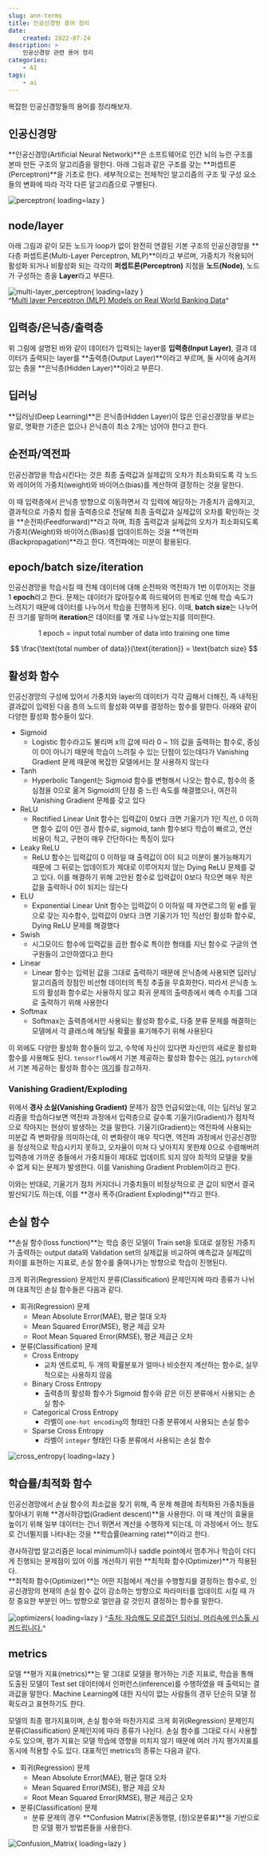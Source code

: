 ```yaml
---
slug: ann-terms
title: 인공신경망 용어 정리
date:
    created: 2022-07-24
description: >
    인공신경망 관련 용어 정리
categories:
    - AI
tags:
    - ai
---
```


복잡한 인공신경망들의 용어를 정리해보자.  

<!-- more -->

## 인공신경망

**인공신경망(Artificial Neural Network)**은 소프트웨어로 인간 뇌의 뉴런 구조를 본따 만든 구조의 알고리즘을 말한다. 아래 그림과 같은 구조를 갖는 **퍼셉트론(Perceptron)**을 기초로 한다. 세부적으로는 전체적인 알고리즘의 구조 및 구성 요소들의 변화에 따라 각각 다른 알고리즘으로 구별된다.  


![perceptron](./img/perceptron.png){ loading=lazy }

## node/layer

아래 그림과 같이 모든 노드가 loop가 없이 완전히 연결된 기본 구조의 인공신경망을 **다층 퍼셉트론(Multi-Layer Perceptron, MLP)**이라고 부르며, 가중치가 적용되어 활성화 되거나 비활성화 되는 각각의 **퍼셉트론(Perceptron)** 지점을 **노드(Node)**, 노드가 구성하는 층을 **Layer**라고 부른다.  

![multi-layer_perceptron](./img/multi-layer_perceptron.png){ loading=lazy }  
^[Multi layer Perceptron (MLP) Models on Real World Banking Data](https://becominghuman.ai/multi-layer-perceptron-mlp-models-on-real-world-banking-data-f6dd3d7e998f)^

## 입력층/은닉층/출력층 

위 그림에 설명된 바와 같이 데이터가 입력되는 layer를 **입력층(Input Layer)**, 결과 데이터가 출력되는 layer를 **출력층(Output Layer)**이라고 부르며, 둘 사이에 숨겨저 있는 층을 **은닉층(Hidden Layer)**이라고 부른다.  

## 딥러닝

**딥러닝(Deep Learning)**은 은닉층(Hidden Layer)이 많은 인공신경망을 부르는 말로, 명확한 기준은 없으나 은닉층이 최소 2개는 넘어야 한다고 한다.  

## 순전파/역전파

인공신경망을 학습시킨다는 것은 최종 출력값과 실제값의 오차가 최소화되도록 각 노드와 레이어의 가중치(weight)와 바이어스(bias)를 계산하여 결정하는 것을 말한다.  

이 때 입력층에서 은닉층 방향으로 이동하면서 각 입력에 해당하는 가중치가 곱해지고, 결과적으로 가중치 합을 출력층으로 전달해 최종 출력값과 실제값의 오차를 확인하는 것을 **순전파(Feedforward)**라고 하며, 최종 출력값과 실제값의 오차가 최소화되도록 가중치(Weight)와 바이어스(Bias)를 업데이트하는 것을 **역전파(Backpropagation)**라고 한다. 역전파에는 미분이 활용된다.  

## epoch/batch size/iteration

인공신경망을 학습시킬 때 전체 데이터에 대해 순전파와 역전파가 1번 이루어지는 것을 1 **epoch**라고 한다. 문제는 데이터가 많아질수록 하드웨어의 한계로 인해 학습 속도가 느려지기 때문에 데이터를 나누어서 학습을 진행하게 된다. 이때, **batch size**는 나누어진 크기를 말하며 **iteration**은 데이터를 몇 개로 나누었는지를 의미한다.  

$$
1 \ \text{epoch} = \text{input total number of data into training one time}
$$

$$
\frac{\text{total number of data}}{\text{iteration}} = \text{batch size}
$$

## 활성화 함수

인공신경망의 구성에 있어서 가중치와 layer의 데이터가 각각 곱해서 더해진, 즉 내적된 결과값이 입력된 다음 층의 노드의 활성화 여부를 결정하는 함수를 말한다. 아래와 같이 다양한 활성화 함수들이 있다.  

- Sigmoid
    - Logistic 함수라고도 불리며 x의 값에 따라 0 ~ 1의 값을 출력하는 함수로, 중심이 0이 아니기 때문에 학습이 느려질 수 있는 단점이 있는데다가 Vanishing Gradient 문제 때문에 복잡한 모델에서는 잘 사용하지 않는다
- Tanh
    - Hyperbolic Tangent는 Sigmoid 함수를 변형해서 나오는 함수로, 함수의 중심점을 0으로 옮겨 Sigmoid의 단점 중 느린 속도를 해결했으나, 여전히 Vanishing Gradient 문제를 갖고 있다
- ReLU
    - Rectified Linear Unit 함수는 입력값이 0보다 크면 기울기가 1인 직선, 0 이하면 함수 값이 0인 경사 함수로, sigmoid, tanh 함수보다 학습이 빠르고, 연산 비용이 적고, 구현이 매우 간단하다는 특징이 있다
- Leaky ReLU
    - ReLU 함수는 입력값이 0 이하일 때 출력값이 0이 되고 미분이 불가능해지기 때문에 그 뒤로는 업데이트가 제대로 이루어지지 않는 Dying ReLU 문제를 갖고 있다. 이를 해결하기 위해 고안된 함수로 입력값이 0보다 작으면 매우 작은 값을 출력하나 0이 되지는 않는다
- ELU
    - Exponential Linear Unit 함수는 입력값이 0 이하일 때 자연로그의 밑 e를 밑으로 갖는 지수함수, 입력값이 0보다 크면 기울기가 1인 직선인 활성화 함수로, Dying ReLU 문제를 해결했다
- Swish
    - 시그모이드 함수에 입력값을 곱한 함수로 특이한 형태를 지닌 함수로 구글의 연구원들이 고안하였다고 한다
- Linear
    - Linear 함수는 입력된 값을 그대로 출력하기 때문에 은닉층에 사용되면 딥러닝 알고리즘의 장점인 비선형 데이터의 특징 추출을 무효화한다. 따라서 은닉층 노드의 활성화 함수로는 사용하지 않고 회귀 문제의 출력층에서 예측 수치를 그대로 출력하기 위해 사용한다
- Softmax
    - Softmax는 출력층에서만 사용되는 활성화 함수로, 다중 분류 문제를 해결하는 모델에서 각 클래스에 해당될 확률을 표기해주기 위해 사용된다

이 외에도 다양한 활성화 함수들이 있고, 수학에 자신이 있다면 자신만의 새로운 활성화 함수를 사용해도 된다. `tensorflow`에서 기본 제공하는 활성화 함수는 [여기](https://www.tensorflow.org/api_docs/python/tf/keras/activations), `pytorch`에서 기본 제공하는 활성화 함수는 [여기](https://pytorch.org/docs/stable/nn.html#non-linear-activations-weighted-sum-nonlinearity)를 참고하자.  

### Vanishing Gradient/Exploding

위에서 **경사 소실(Vanishing Gradient)** 문제가 잠깐 언급되었는데, 이는 딥러닝 알고리즘을 학습하다보면 역전파 과정에서 입력층으로 갈수록 기울기(Gradient)가 점차적으로 작아지는 현상이 발생하는 것을 말한다. 기울기(Gradient)는 역전파에 사용되는 미분값 즉 변화량을 의미하는데, 이 변화량이 매우 작다면, 역전파 과정에서 인공신경망을 정상적으로 학습시키지 못하고, 오차율이 미쳐 다 낮아지지 못한채 0으로 수렴해버려 입력층에 가까운 층들에서 가중치들이 제대로 업데이트 되지 않아 최적의 모델을 찾을 수 없게 되는 문제가 발생한다. 이를 Vanishing Gradient Problem이라고 한다.  

이와는 반대로, 기울기가 점차 커지더니 가중치들이 비정상적으로 큰 값이 되면서 결국 발산되기도 하는데, 이를 **경사 폭주(Gradient Exploding)**라고 한다.  

## 손실 함수

**손실 함수(loss function)**는 학습 중인 모델이 Train set을 토대로 설정된 가중치가 출력하는 output data와 Validation set의 실제값을 비교하여 예측값과 실제값의 차이를 표현하는 지표로, 손실 함수를 줄여나가는 방향으로 학습이 진행된다.  

크게 회귀(Regression) 문제인지 분류(Classification) 문제인지에 따라 종류가 나뉘며 대표적인 손실 함수들은 다음과 같다.  

- 회귀(Regression) 문제
    - Mean Absolute Error(MAE), 평균 절대 오차
    - Mean Squared Error(MSE), 평균 제곱 오차
    - Root Mean Squared Error(RMSE), 평균 제곱근 오차
- 분류(Classification) 문제
    - Cross Entropy
        - 교차 엔트로피, 두 개의 확률분포가 얼마나 비슷한지 계산하는 함수로, 실무적으로는 사용하지 않음
    - Binary Cross Entropy
        - 출력층의 활성화 함수가 Sigmoid 함수와 같은 이진 분류에서 사용되는 손실 함수
    - Categorical Cross Entropy
        - 라벨이 `one-hot encoding`의 형태인 다중 분류에서 사용되는 손실 함수
    - Sparse Cross Entropy
        - 라벨이 `integer` 형태인 다중 분류에서 사용되는 손실 함수

![cross_entropy](./img/cross_entropy.png){ loading=lazy }

## 학습률/최적화 함수

인공신경망에서 손실 함수의 최소값을 찾기 위해, 즉 문제 해결에 최적화된 가중치들을 찾아내기 위해 **경사하강법(Gradient descent)**을 사용한다. 이 때 계산의 효율을 높이기 위해 일부 데이터는 건너 뛰면서 계산을 수행하게 되는데, 이 과정에서 어느 정도로 건너뛸지를 나타내는 것을 **학습률(learning rate)**이라고 한다.  

경사하강법 알고리즘은 local minimum이나 saddle point에서 멈추거나 학습이 더디게 진행되는 문제점이 있어 이를 개선하기 위한 **최적화 함수(Optimizer)**가 적용된다.  
**최적화 함수(Optimizer)**는 어떤 지점에서 계산을 수행할지를 결정하는 함수로, 인공신경망의 현재의 손실 함수 값이 감소하는 방향으로 파라미터를 업데이트 시킬 때 가장 중요한 부분인 어느 방향으로 얼만큼 갈 것인지 결정하는 함수를 말한다.  

![optimizers](./img/optimizers.png){ loading=lazy }
^[출처: 자습해도 모르겠던 딥러닝, 머리속에 인스톨 시켜드립니다.](https://www.slideshare.net/yongho/ss-79607172%20)^

## metrics

모델 **평가 지표(metrics)**는 말 그대로 모델을 평가하는 기준 지표로, 학습을 통해 도출된 모델이 Test set 데이터에서 인퍼런스(inference)를 수행하였을 때 출력되는 결과값을 말한다. Machine Learning에 대한 지식이 없는 사람들의 경우 단순히 모델 정확도라고 표현하기도 한다.  

모델의 최종 평가지표이며, 손실 함수와 마찬가지로 크게 회귀(Regression) 문제인지 분류(Classification) 문제인지에 따라 종류가 나뉜다. 손실 함수를 그대로 다시 사용할 수도 있으며, 평가 지표는 모델 학습에 영향을 미치지 않기 때문에 여러 가지 평가지표를 동시에 적용할 수도 있다. 대표적인 metrics의 종류는 다음과 같다.  

- 회귀(Regression) 문제
    - Mean Absolute Error(MAE), 평균 절대 오차
    - Mean Squared Error(MSE), 평균 제곱 오차
    - Root Mean Squared Error(RMSE), 평균 제곱근 오차
- 분류(Classification) 문제
    - 분류 문제의 경우 **Confusion Matrix(혼동행렬, (정)오분류표)**을 기반으로 한 모델 평가 방법론들을 사용한다.  

![Confusion_Matrix](./img/confusion_matrix.png){ loading=lazy }
